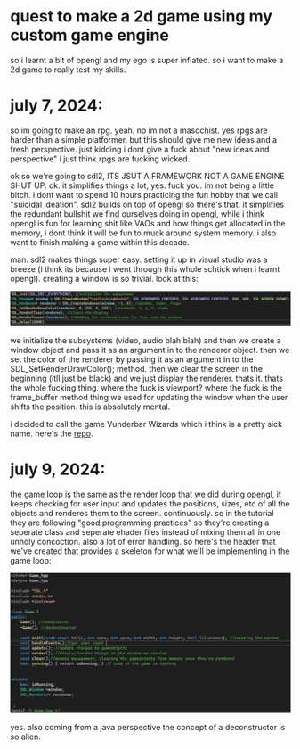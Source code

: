 # quest to make a 2d game using my custom game engine
so i learnt a bit of opengl and my ego is super inflated. so i want to make a 2d game to really test my skills.

# july 7, 2024:
so im going to make an rpg. yeah. no im not a masochist. yes rpgs are harder than a simple platformer. but this should give me new ideas and a fresh perspective. just kidding i dont give a fuck about "new ideas and perspective" i just think rpgs are fucking wicked. 

ok so we're going to sdl2, ITS JSUT A FRAMEWORK NOT A GAME ENGINE SHUT UP. ok. it simplifies things a lot, yes. fuck you. im not being a little bitch. i dont want to spend 10 hours practicing the fun hobby that we call "suicidal ideation". sdl2 builds on top of opengl so there's that. it simplifies the redundant bullshit we find ourselves doing in opengl, while i think opengl is fun for learning shit like VAOs and how things get allocated in the memory, i dont think it will be fun to muck around system memory. i also want to finish making a game within this decade.

man. sdl2 makes things super easy. setting it up in visual studio was a breeze (i think its because i went through this whole schtick when i learnt opengl). creating a window is so trivial. look at this:

![easywindows](/images/imagesforrpg/1.png)

we initialize the subsystems (video, audio blah blah) and then we create a window object and pass it as an argument in to the renderer object. then we set the color of the renderer by passing it as an argument in to the SDL_SetRenderDrawColor(); method. then we clear the screen in the beginning (itll just be black) and we just display the renderer. thats it. thats the whole fucking thing. where the fuck is viewport? where the fuck is the frame_buffer method thing we used for updating the window when the user shifts the position. this is absolutely mental.

i decided to call the game Vunderbar Wizards which i think is a pretty sick name. here's the [repo](https://github.com/wheatgreaser/vunderbarwizards).

# july 9, 2024:
the game loop is the same as the render loop that we did during opengl, it keeps checking for user input and updates the positions, sizes, etc of all the objects and renderes them to the screen. continuously. so in the tutorial they are following "good programming practices" so they're creating a seperate class and seperate ehader files instead of mixing them all in one unholy concoction. also a lot of error handling. so here's the header that we've created that provides a skeleton for what we'll be implementing in the game loop:

![headerclasssperatefile](/images/imagesforrpg/2.png)

yes. also coming from a java perspective the concept of a deconstructor is so alien. 